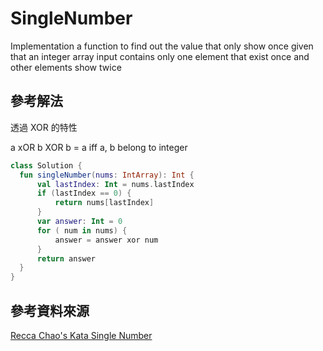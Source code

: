 # SingleNumber

Implementation a function to find out the value that only show once given that an integer array input contains only one element that exist once and other elements show twice

## 參考解法

透過 XOR 的特性

a xOR b XOR b = a  iff a, b  belong to  integer

```kotlin
class Solution {
  fun singleNumber(nums: IntArray): Int {
      val lastIndex: Int = nums.lastIndex
      if (lastIndex == 0) {
          return nums[lastIndex]
      }
      var answer: Int = 0
      for ( num in nums) {
          answer = answer xor num
      }
      return answer
  }
}
```

## 參考資料來源

[Recca Chao's Kata Single Number](https://gitpage.reccachao.net/kotlin/kata/single-number/)
